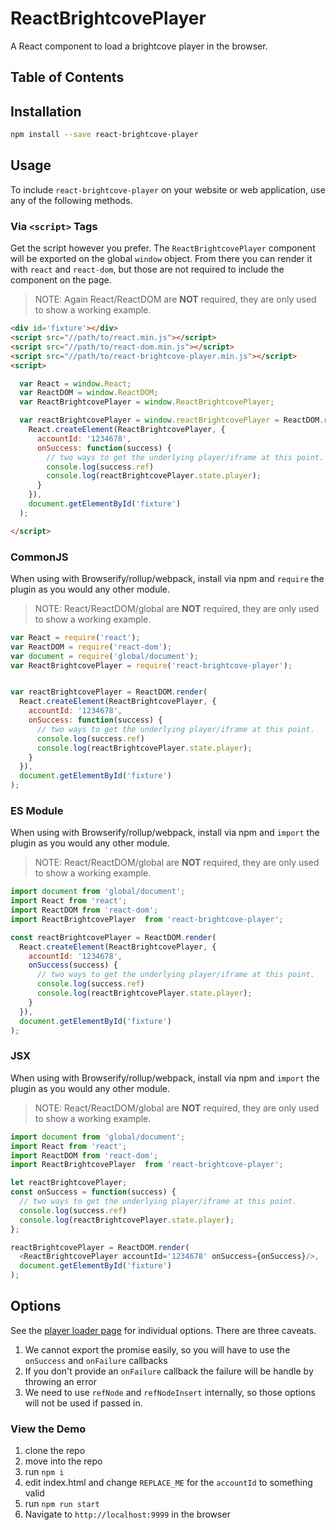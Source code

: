 # ReactBrightcovePlayer
A React component to load a brightcove player in the browser.

## Table of Contents

<!-- START doctoc -->
<!-- END doctoc -->
## Installation

```sh
npm install --save react-brightcove-player
```

## Usage

To include `react-brightcove-player` on your website or web application, use any of the following methods.

### Via `<script>` Tags

Get the script however you prefer. The `ReactBrightcovePlayer` component will be exported on the global `window` object. From there you can render it with `react` and `react-dom`, but those are not required to include the component on the page.

> NOTE: Again React/ReactDOM are **NOT** required, they are only used to show a working example.

```html
<div id='fixture'></div>
<script src="//path/to/react.min.js"></script>
<script src="//path/to/react-dom.min.js"></script>
<script src="//path/to/react-brightcove-player.min.js"></script>
<script>

  var React = window.React;
  var ReactDOM = window.ReactDOM;
  var ReactBrightcovePlayer = window.ReactBrightcovePlayer;

  var reactBrightcovePlayer = window.reactBrightcovePlayer = ReactDOM.render(
    React.createElement(ReactBrightcovePlayer, {
      accountId: '1234678',
      onSuccess: function(success) {
        // two ways to get the underlying player/iframe at this point.
        console.log(success.ref)
        console.log(reactBrightcovePlayer.state.player);
      }
    }),
    document.getElementById('fixture')
  );

</script>
```

### CommonJS

When using with Browserify/rollup/webpack, install via npm and `require` the plugin as you would any other module.

> NOTE: React/ReactDOM/global are **NOT** required, they are only used to show a working example.

```js
var React = require('react');
var ReactDOM = require('react-dom');
var document = require('global/document');
var ReactBrightcovePlayer = require('react-brightcove-player');


var reactBrightcovePlayer = ReactDOM.render(
  React.createElement(ReactBrightcovePlayer, {
    accountId: '1234678',
    onSuccess: function(success) {
      // two ways to get the underlying player/iframe at this point.
      console.log(success.ref)
      console.log(reactBrightcovePlayer.state.player);
    }
  }),
  document.getElementById('fixture')
);

```

### ES Module

When using with Browserify/rollup/webpack, install via npm and `import` the plugin as you would any other module.

> NOTE: React/ReactDOM/global are **NOT** required, they are only used to show a working example.

```js
import document from 'global/document';
import React from 'react';
import ReactDOM from 'react-dom';
import ReactBrightcovePlayer  from 'react-brightcove-player';

const reactBrightcovePlayer = ReactDOM.render(
  React.createElement(ReactBrightcovePlayer, {
    accountId: '1234678',
    onSuccess(success) {
      // two ways to get the underlying player/iframe at this point.
      console.log(success.ref)
      console.log(reactBrightcovePlayer.state.player);
    }
  }),
  document.getElementById('fixture')
);

```

### JSX

When using with Browserify/rollup/webpack, install via npm and `import` the plugin as you would any other module.

> NOTE: React/ReactDOM/global are **NOT** required, they are only used to show a working example.

```js
import document from 'global/document';
import React from 'react';
import ReactDOM from 'react-dom';
import ReactBrightcovePlayer  from 'react-brightcove-player';

let reactBrightcovePlayer;
const onSuccess = function(success) {
  // two ways to get the underlying player/iframe at this point.
  console.log(success.ref)
  console.log(reactBrightcovePlayer.state.player);
};

reactBrightcovePlayer = ReactDOM.render(
  <ReactBrightcovePlayer accountId='1234678' onSuccess={onSuccess}/>,
  document.getElementById('fixture')
);

```


## Options
See the [player loader page](https://github.com/brightcove/player-loader#parameters) for individual options. There are three caveats.
1. We cannot export the promise easily, so you will have to use the `onSuccess` and `onFailure` callbacks
2. If you don't provide an `onFailure` callback the failure will be handle by throwing an error
2. We need to use `refNode` and `refNodeInsert` internally, so those options will not be used if passed in.

### View the Demo
1. clone the repo
2. move into the repo
3. run `npm i`
4. edit index.html and change `REPLACE_ME` for the `accountId` to something valid
5. run `npm run start`
6. Navigate to `http://localhost:9999` in the browser

[react]: https://www.npmjs.com/package/react
[react-dom]: https://www.npmjs.com/package/react-dom
